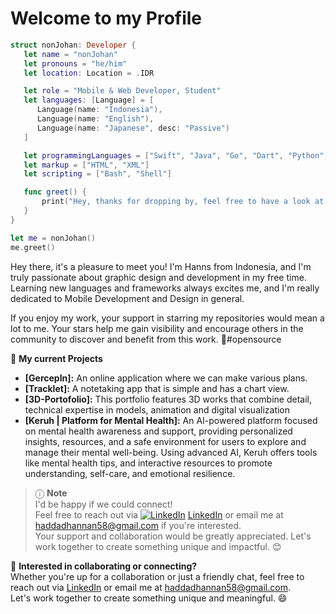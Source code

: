 <!--
**HadHanns/HadHanns** is a ✨ _special_ ✨ repository because its `README.md` (this file) appears on your GitHub profile.

Here are some ideas to get you started:

- 🔭 I’m currently working on ...
- 🌱 I’m currently learning ...
- 👯 I’m looking to collaborate on ...
- 🤔 I’m looking for help with ...
- 💬 Ask me about ...
- 📫 How to reach me: ...
- 😄 Pronouns: ...
- ⚡ Fun fact: ...
-->

# Welcome to my Profile

```swift
struct nonJohan: Developer {
   let name = "nonJohan"
   let pronouns = "he/him"
   let location: Location = .IDR 

   let role = "Mobile & Web Developer, Student"
   let languages: [Language] = [
      Language(name: "Indonesia"), 
      Language(name: "English"), 
      Language(name: "Japanese", desc: "Passive")
   ]

   let programmingLanguages = ["Swift", "Java", "Go", "Dart", "Python", "SQL", "React"]
   let markup = ["HTML", "XML"]
   let scripting = ["Bash", "Shell"]

   func greet() {
       print("Hey, thanks for dropping by, feel free to have a look at my work! 👋")
   }
}

let me = nonJohan()
me.greet()
```

Hey there, it's a pleasure to meet you! I'm Hanns from Indonesia, and I'm truly passionate about graphic design and development in my free time. Learning new languages and frameworks always excites me, and I'm really dedicated to Mobile Development and Design in general.

If you enjoy my work, your support in starring my repositories would mean a lot to me. Your stars help me gain visibility and encourage others in the community to discover and benefit from this work. 🌟#opensource

🚀 **My current Projects**
- **[GercepIn]:** An online application where we can make various plans.
- **[Tracklet]:** A notetaking app that is simple and has a chart view.
- **[3D-Portofolio]:** This portfolio features 3D works that combine detail, technical expertise in models, animation and digital visualization
- **[Keruh | Platform for Mental Health]:** An AI-powered platform focused on mental health awareness and support, providing personalized insights, resources, and a safe environment for users to explore and manage their mental well-being. Using advanced AI, Keruh offers tools like mental health tips, and interactive resources to promote understanding, self-care, and emotional resilience.

> ⓘ **Note**  
I'd be happy if we could connect!  
Feel free to reach out via [![LinkedIn]()](https://www.linkedin.com/in/haddad-hannan) [LinkedIn](https://www.linkedin.com/in/haddad-hannan) or email me at [haddadhannan58@gmail.com](mailto:haddadhannan58@gmail.com) if you're interested.  
Your support and collaboration would be greatly appreciated. Let's work together to create something unique and impactful. 😊

💪 **Interested in collaborating or connecting?** <br/>
Whether you're up for a collaboration or just a friendly chat, feel free to reach out via [LinkedIn](https://www.linkedin.com/in/haddad-hannan) or email me at [haddadhannan58@gmail.com](mailto:haddadhannan58@gmail.com).  
Let's work together to create something unique and meaningful. 😄

<!-- **Let's Connect** 🤝   -->
<!-- [![LinkedIn](https://img.icons8.com/ios-filled/50/000000/linkedin.png)]() -->

